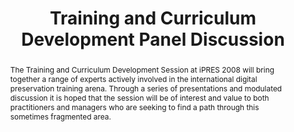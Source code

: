---
abstract: The Training and Curriculum Development Session at iPRES 2008 will bring
  together a range of experts actively involved in the international digital preservation
  training arena. Through a series of presentations and modulated discussion it is
  hoped that the session will be of interest and value to both practitioners and managers
  who are seeking to find a path through this sometimes fragmented area.
creators:
- Boyle, Frances
date: null
document_url: https://services.phaidra.univie.ac.at/api/object/o:294189/download
grand_parent: iPRES
institutions: []
keywords:
- london
landing_page_url: https://phaidra.univie.ac.at/o:294189
language: eng
layout: publication
license: CC BY-SA 3.0 AT
notes_url: null
parent: iPRES 2008
presentation_url: null
publication_type: paper
size: 18037
source_name: iPRES
title: Training and Curriculum Development Panel Discussion
year: 2008
---
